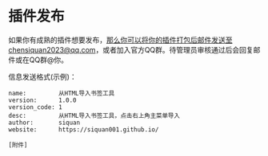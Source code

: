 # 插件发布

如果你有成熟的插件想要发布，那么你可以将你的插件打包后邮件发送至chensiquan2023@qq.com，或者加入官方QQ群。待管理员审核通过后会回复邮件或在QQ群@你。

信息发送格式(示例)：
```
name:         从HTML导入书签工具
version:      1.0.0
version_code: 1
desc:         从HTML导入书签工具，点击右上角主菜单导入
author:       siquan
website:      https://siquan001.github.io/

[附件]
```